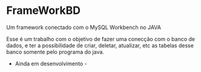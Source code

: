 # FrameWorkBD
Um framework conectado com o MySQL Workbench no JAVA

Esse é um trabalho com o objetivo de fazer uma conecção com o banco de dados, e ter a possibilidade de criar, deletar, atualizar, etc as tabelas desse banco somente pelo programa do java.

- Ainda em desenvolvimento - 

